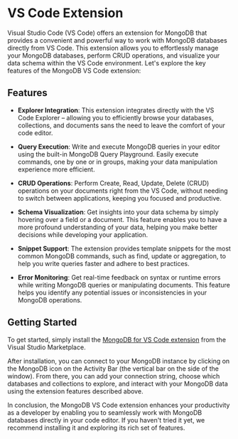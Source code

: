 # VS Code Extension

Visual Studio Code (VS Code) offers an extension for MongoDB that provides a convenient and powerful way to work with MongoDB databases directly from VS Code. This extension allows you to effortlessly manage your MongoDB databases, perform CRUD operations, and visualize your data schema within the VS Code environment. Let's explore the key features of the MongoDB VS Code extension:

## Features

* __Explorer Integration__: This extension integrates directly with the VS Code Explorer – allowing you to efficiently browse your databases, collections, and documents sans the need to leave the comfort of your code editor.

* __Query Execution__: Write and execute MongoDB queries in your editor using the built-in MongoDB Query Playground. Easily execute commands, one by one or in groups, making your data manipulation experience more efficient.

* __CRUD Operations__: Perform Create, Read, Update, Delete (CRUD) operations on your documents right from the VS Code, without needing to switch between applications, keeping you focused and productive.

* __Schema Visualization__: Get insights into your data schema by simply hovering over a field or a document. This feature enables you to have a more profound understanding of your data, helping you make better decisions while developing your application.

* __Snippet Support__: The extension provides template snippets for the most common MongoDB commands, such as find, update or aggregation, to help you write queries faster and adhere to best practices.

* __Error Monitoring__: Get real-time feedback on syntax or runtime errors while writing MongoDB queries or manipulating documents. This feature helps you identify any potential issues or inconsistencies in your MongoDB operations.

## Getting Started

To get started, simply install the [MongoDB for VS Code extension](https://marketplace.visualstudio.com/items?itemName=mongodb.mongodb-vscode) from the Visual Studio Marketplace.

After installation, you can connect to your MongoDB instance by clicking on the MongoDB icon on the Activity Bar (the vertical bar on the side of the window). From there, you can add your connection string, choose which databases and collections to explore, and interact with your MongoDB data using the extension features described above.

In conclusion, the MongoDB VS Code extension enhances your productivity as a developer by enabling you to seamlessly work with MongoDB databases directly in your code editor. If you haven't tried it yet, we recommend installing it and exploring its rich set of features.